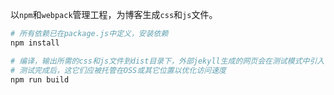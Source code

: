 以`npm`和`webpack`管理工程，为博客生成`css`和`js`文件。

```sh
# 所有依赖已在package.js中定义，安装依赖
npm install

# 编译，输出所需的css和js文件到dist目录下，外部jekyll生成的网页会在测试模式中引入它们
# 测试完成后，这它们应被托管在OSS或其它位置以优化访问速度
npm run build
```
